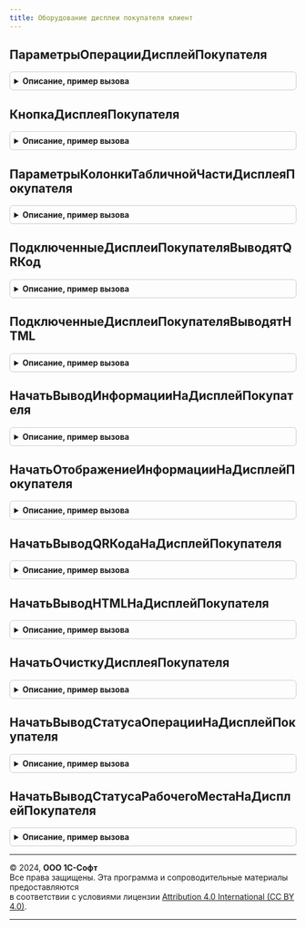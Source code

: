 ```yaml
---
title: Оборудование дисплеи покупателя клиент
---
```



## ПараметрыОперацииДисплейПокупателя
<details style="margin: 1em 0; padding: 0.5em; border: 1px solid #ccc; border-radius: 6px;">

<summary style="font-weight: bold; cursor: pointer;">Описание, пример вызова</summary>

```bsl

// Заполняет структуру дополнительных параметров операции на Оборудовании.
//
// Параметры:
//  СтрокиТекста - Строка - строки текста для отображения.
//  ЗначениеQRКода - Строка, Неопределено - Значение QRКода
//
// Возвращаемое значение:
//  Структура - Параметры операции дисплей покупателя:
//    * СтрокиТекста - Строка - Текстовая строка
//    * ЗначениеQRКода - Строка - значение QR кода
//    * КартинкаQRКода - Строка - строка с base64 представлением png картинки логотипа.
//    * Сумма - Число - Сумма операции.
//    * СтатусОперации - ПеречислениеСсылка.СтатусОперацииНаДисплее - Статус операции
//    * СтатусРабочегоМеста - ПеречислениеСсылка.СтатусРабочегоМестаНаДисплее  - Статус рабочего места
//    * ЗвуковойСигнал - Булево - Звуковой сигнал.
//    * ТекстHTML - Строка - строка с base64 представлением png картинки логотипа.
//    * НазваниеОрганизации - Строка - Название организации
//    * Операция - Строка - выполняемая операция.
//    * ТипПлатежнойСистемы - ПеречислениеСсылка.ТипыПлатежнойСистемыККТ
//                          - Неопределено
//    * НаличнаяОплата - Булево - Наличная оплата.
//    * ДополнительныйТекст - Строка - Дополнительный текст.
//    * Сдача - Число - Сдача по операции.
//    * ГотовностьКРаботе - Булево - Готовность кассы к работе.
//    * КартинкаBase64 - Строка - строка с base64 представлением png картинки логотипа.
//    * КолонкиТабличнойЧасти - Массив из Структура
//    * ТабличнаяЧасть - Массив из Соответствие
//    * Возврат - Булево - флаг того что операция является возвратом
//    * ПодвалСумма - Число - Сумма табличной части
//    * ВнутренняяОперация - Булево - отображение на дисплее выполняется БПО
//
Функция ПараметрыОперацииДисплейПокупателя(СтрокиТекста = "", ЗначениеQRКода = Неопределено) Экспорт
```

Пример вызова
```bsl
Результат = ОборудованиеДисплеиПокупателяКлиент.ПараметрыОперацииДисплейПокупателя(СтрокиТекста, ЗначениеQRКода);
```
</details>

## КнопкаДисплеяПокупателя
<details style="margin: 1em 0; padding: 0.5em; border: 1px solid #ccc; border-radius: 6px;">

<summary style="font-weight: bold; cursor: pointer;">Описание, пример вызова</summary>

```bsl

Функция КнопкаДисплеяПокупателя(Идентификатор, Наименование = "") Экспорт
```

Пример вызова
```bsl
Результат = ОборудованиеДисплеиПокупателяКлиент.КнопкаДисплеяПокупателя(Идентификатор, Наименование);
```
</details>

## ПараметрыКолонкиТабличнойЧастиДисплеяПокупателя
<details style="margin: 1em 0; padding: 0.5em; border: 1px solid #ccc; border-radius: 6px;">

<summary style="font-weight: bold; cursor: pointer;">Описание, пример вызова</summary>

```bsl

// Заполняет структуру параметров колонки табличной части дисплея покупателя.
//
// Параметры:
//  Имя - Строка
//  Заголовок - Строка
//  Ширина - Число
//  Выравнивание - ГоризонтальноеПоложение
// Возвращаемое значение:
//  Структура -Параметры операции дисплей покупателя
//
Функция ПараметрыКолонкиТабличнойЧастиДисплеяПокупателя(Имя, Заголовок = "", Ширина = 0, Выравнивание = Неопределено) Экспорт
```

Пример вызова
```bsl
Результат = ОборудованиеДисплеиПокупателяКлиент.ПараметрыКолонкиТабличнойЧастиДисплеяПокупателя(Имя, Заголовок, Ширина, Выравнивание);
```
</details>

## ПодключенныеДисплеиПокупателяВыводятQRКод
<details style="margin: 1em 0; padding: 0.5em; border: 1px solid #ccc; border-radius: 6px;">

<summary style="font-weight: bold; cursor: pointer;">Описание, пример вызова</summary>

```bsl

// Подключенные дисплеи покупателя выводят QR код.
//
// Возвращаемое значение:
//  Булево
//
Функция ПодключенныеДисплеиПокупателяВыводятQRКод() Экспорт
```

Пример вызова
```bsl
Результат = ОборудованиеДисплеиПокупателяКлиент.ПодключенныеДисплеиПокупателяВыводятQRКод() 
```
</details>

## ПодключенныеДисплеиПокупателяВыводятHTML
<details style="margin: 1em 0; padding: 0.5em; border: 1px solid #ccc; border-radius: 6px;">

<summary style="font-weight: bold; cursor: pointer;">Описание, пример вызова</summary>

```bsl

// Подключенные дисплеи покупателя выводят HTML.
//
// Возвращаемое значение:
//  Булево
//
Функция ПодключенныеДисплеиПокупателяВыводятHTML() Экспорт
```

Пример вызова
```bsl
Результат = ОборудованиеДисплеиПокупателяКлиент.ПодключенныеДисплеиПокупателяВыводятHTML() 
```
</details>

## НачатьВыводИнформацииНаДисплейПокупателя
<details style="margin: 1em 0; padding: 0.5em; border: 1px solid #ccc; border-radius: 6px;">

<summary style="font-weight: bold; cursor: pointer;">Описание, пример вызова</summary>

```bsl

// Начать вывод тестовых строк на подключенные дисплеи покупателя.
//
// Параметры:
//   ОповещениеПриЗавершении - ОписаниеОповещения - оповещение при завершении.
//   ИдентификаторКлиента    - ФормаКлиентскогоПриложения -идентификатор формы.
//   ИдентификаторУстройства - СправочникСсылка.ПодключаемоеОборудование - идентификатор устройства, если неопределенно - будет выведено на все.
//   ПараметрыОперации       - Структура - параметры выполнения операции.
//   ДополнительныеПараметры - Структура - дополнительные команды.
//
Процедура НачатьВыводИнформацииНаДисплейПокупателя(ОповещениеПриЗавершении, ИдентификаторКлиента, ИдентификаторУстройства, ПараметрыОперации, ДополнительныеПараметры = Неопределено) Экспорт
```

Пример вызова
```bsl
ОборудованиеДисплеиПокупателяКлиент.НачатьВыводИнформацииНаДисплейПокупателя(ОповещениеПриЗавершении, ИдентификаторКлиента, ИдентификаторУстройства, ПараметрыОперации, ДополнительныеПараметры);
```
</details>

## НачатьОтображениеИнформацииНаДисплейПокупателя
<details style="margin: 1em 0; padding: 0.5em; border: 1px solid #ccc; border-radius: 6px;">

<summary style="font-weight: bold; cursor: pointer;">Описание, пример вызова</summary>

```bsl

// Начать вывод тестовых строк на подключенные дисплеи покупателя.
//
// Параметры:
//   ОповещениеПриЗавершении - ОписаниеОповещения - оповещение при завершении.
//   ИдентификаторКлиента    - ФормаКлиентскогоПриложения -идентификатор формы.
//   ИдентификаторУстройства - СправочникСсылка.ПодключаемоеОборудование - идентификатор устройства, если неопределенно - будет выведено на все.
//   ПараметрыОперации       - Структура - параметры выполнения операции.
//   ДополнительныеПараметры - Структура - дополнительные команды.
//
Процедура НачатьОтображениеИнформацииНаДисплейПокупателя(ОповещениеПриЗавершении, ИдентификаторКлиента, ИдентификаторУстройства, ПараметрыОперации, ДополнительныеПараметры = Неопределено) Экспорт
```

Пример вызова
```bsl
ОборудованиеДисплеиПокупателяКлиент.НачатьОтображениеИнформацииНаДисплейПокупателя(ОповещениеПриЗавершении, ИдентификаторКлиента, ИдентификаторУстройства, ПараметрыОперации, ДополнительныеПараметры);
```
</details>

## НачатьВыводQRКодаНаДисплейПокупателя
<details style="margin: 1em 0; padding: 0.5em; border: 1px solid #ccc; border-radius: 6px;">

<summary style="font-weight: bold; cursor: pointer;">Описание, пример вызова</summary>

```bsl

 // Начать вывод QR-кода на подключенные дисплеи покупателя.
//
// Параметры:
//   ОповещениеПриЗавершении - ОписаниеОповещения - оповещение при завершении.
//   ИдентификаторКлиента    - ФормаКлиентскогоПриложения -идентификатор формы.
//   ИдентификаторУстройства - СправочникСсылка.ПодключаемоеОборудование - идентификатор устройства, если неопределенно - будет выведено на все
//   ПараметрыОперации       - Структура - параметры выполнения операции.
//   ДополнительныеПараметры - Структура - дополнительные команды.
//
Процедура НачатьВыводQRКодаНаДисплейПокупателя(ОповещениеПриЗавершении, ИдентификаторКлиента, ИдентификаторУстройства, ПараметрыОперации, ДополнительныеПараметры = Неопределено) Экспорт
```

Пример вызова
```bsl
ОборудованиеДисплеиПокупателяКлиент.НачатьВыводQRКодаНаДисплейПокупателя(ОповещениеПриЗавершении, ИдентификаторКлиента, ИдентификаторУстройства, ПараметрыОперации, ДополнительныеПараметры);
```
</details>

## НачатьВыводHTMLНаДисплейПокупателя
<details style="margin: 1em 0; padding: 0.5em; border: 1px solid #ccc; border-radius: 6px;">

<summary style="font-weight: bold; cursor: pointer;">Описание, пример вызова</summary>

```bsl

// Начать вывод HTML на подключенные дисплеи покупателя.
//
// Параметры:
//   ОповещениеПриЗавершении - ОписаниеОповещения - оповещение при завершении.
//   ИдентификаторКлиента    - ФормаКлиентскогоПриложения -идентификатор формы.
//   ИдентификаторУстройства - СправочникСсылка.ПодключаемоеОборудование - идентификатор устройства, если неопределенно - будет выведено на все
//   ПараметрыОперации       - Структура - параметры выполнения операции.
//   ДополнительныеПараметры - Структура - дополнительные команды.
//
Процедура НачатьВыводHTMLНаДисплейПокупателя(ОповещениеПриЗавершении, ИдентификаторКлиента, ИдентификаторУстройства, ПараметрыОперации, ДополнительныеПараметры = Неопределено) Экспорт
```

Пример вызова
```bsl
ОборудованиеДисплеиПокупателяКлиент.НачатьВыводHTMLНаДисплейПокупателя(ОповещениеПриЗавершении, ИдентификаторКлиента, ИдентификаторУстройства, ПараметрыОперации, ДополнительныеПараметры);
```
</details>

## НачатьОчисткуДисплеяПокупателя
<details style="margin: 1em 0; padding: 0.5em; border: 1px solid #ccc; border-radius: 6px;">

<summary style="font-weight: bold; cursor: pointer;">Описание, пример вызова</summary>

```bsl

// Начать очистку подключенных дисплеев покупателя.
//
// Параметры:
//   ОповещениеПриЗавершении - ОписаниеОповещения - оповещение при завершении.
//   ИдентификаторКлиента    - ФормаКлиентскогоПриложения -идентификатор формы.
//   ИдентификаторУстройства - СправочникСсылка.ПодключаемоеОборудование - идентификатор устройства, если неопределенно - будет предложен выбор.
//   ПараметрыОперации       - Структура - параметры выполнения операции.
//   ДополнительныеПараметры - Структура - дополнительные команды.
//
Процедура НачатьОчисткуДисплеяПокупателя(ОповещениеПриЗавершении, ИдентификаторКлиента, ИдентификаторУстройства = Неопределено, ПараметрыОперации = Неопределено, ДополнительныеПараметры = Неопределено) Экспорт
```

Пример вызова
```bsl
ОборудованиеДисплеиПокупателяКлиент.НачатьОчисткуДисплеяПокупателя(ОповещениеПриЗавершении, ИдентификаторКлиента, ИдентификаторУстройства, ПараметрыОперации, ДополнительныеПараметры);
```
</details>

## НачатьВыводСтатусаОперацииНаДисплейПокупателя
<details style="margin: 1em 0; padding: 0.5em; border: 1px solid #ccc; border-radius: 6px;">

<summary style="font-weight: bold; cursor: pointer;">Описание, пример вызова</summary>

```bsl

// Начать отображение статус операции на подключенные дисплеи покупателя.
//
// Параметры:
//   ОповещениеПриЗавершении - ОписаниеОповещения - оповещение при завершении.
//   ИдентификаторКлиента    - ФормаКлиентскогоПриложения -идентификатор формы.
//   ИдентификаторУстройства - СправочникСсылка.ПодключаемоеОборудование - идентификатор устройства, если неопределенно - будет выведено на все
//   ПараметрыОперации       - Структура - параметры выполнения операции.
//   ДополнительныеПараметры - Структура - дополнительные команды.
//
Процедура НачатьВыводСтатусаОперацииНаДисплейПокупателя(ОповещениеПриЗавершении, ИдентификаторКлиента, ИдентификаторУстройства, ПараметрыОперации, ДополнительныеПараметры = Неопределено) Экспорт
```

Пример вызова
```bsl
ОборудованиеДисплеиПокупателяКлиент.НачатьВыводСтатусаОперацииНаДисплейПокупателя(ОповещениеПриЗавершении, ИдентификаторКлиента, ИдентификаторУстройства, ПараметрыОперации, ДополнительныеПараметры);
```
</details>

## НачатьВыводСтатусаРабочегоМестаНаДисплейПокупателя
<details style="margin: 1em 0; padding: 0.5em; border: 1px solid #ccc; border-radius: 6px;">

<summary style="font-weight: bold; cursor: pointer;">Описание, пример вызова</summary>

```bsl

// Начать отображение статуса рабочего места на подключенные дисплеи покупателя.
//
// Параметры:
//   ОповещениеПриЗавершении - ОписаниеОповещения - оповещение при завершении.
//   ИдентификаторКлиента    - ФормаКлиентскогоПриложения -идентификатор формы.
//   ИдентификаторУстройства - СправочникСсылка.ПодключаемоеОборудование - идентификатор устройства, если неопределенно - будет выведено на все
//   ПараметрыОперации       - Структура - параметры выполнения операции.
//   ДополнительныеПараметры - Структура - дополнительные команды.
//
Процедура НачатьВыводСтатусаРабочегоМестаНаДисплейПокупателя(ОповещениеПриЗавершении, ИдентификаторКлиента, ИдентификаторУстройства, ПараметрыОперации, ДополнительныеПараметры = Неопределено) Экспорт
```

Пример вызова
```bsl
ОборудованиеДисплеиПокупателяКлиент.НачатьВыводСтатусаРабочегоМестаНаДисплейПокупателя(ОповещениеПриЗавершении, ИдентификаторКлиента, ИдентификаторУстройства, ПараметрыОперации, ДополнительныеПараметры);
```
</details>

---

© 2024, **ООО 1С-Софт**  
Все права защищены. Эта программа и сопроводительные материалы предоставляются  
в соответствии с условиями лицензии [Attribution 4.0 International (CC BY 4.0)](https://creativecommons.org/licenses/by/4.0/legalcode).

---
